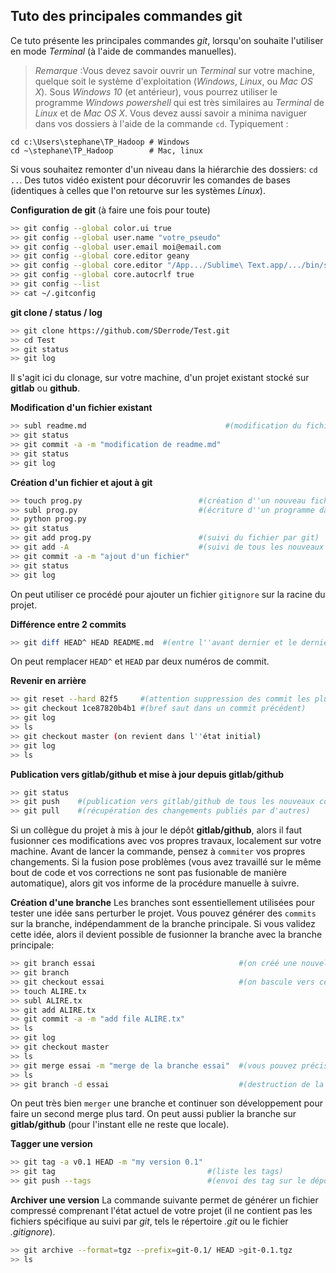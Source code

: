 ## Tuto des principales commandes git

Ce tuto présente les principales commandes _git_, lorsqu'on souhaite l'utiliser en mode _Terminal_ (à l'aide de commandes manuelles). 

> *Remarque* :Vous devez savoir ouvrir un _Terminal_ sur votre machine, quelque soit le système d'exploitation (_Windows_, _Linux_, ou _Mac OS X_). Sous _Windows 10_ (et antérieur), vous pourrez utiliser le programme _Windows powershell_ qui est très similaires au _Terminal_ de _Linux_ et de _Mac OS X_. 
Vous devez aussi savoir a minima naviguer dans vos dossiers à l'aide de la commande ```cd```. Typiquement :
```shell
cd c:\Users\stephane\TP_Hadoop # Windows
cd ~\stephane\TP_Hadoop        # Mac, linux
```
Si vous souhaitez remonter d'un niveau dans la hiérarchie des dossiers: ```cd ..```. Des tutos vidéo existent pour décoruvrir les comandes de bases (identiques à celles que l'on retourve sur les systèmes _Linux_).



**Configuration de git** (à faire une fois pour toute)
```bash
>> git config --global color.ui true
>> git config --global user.name "votre_pseudo"
>> git config --global user.email moi@email.com
>> git config --global core.editor geany                                       #(for Linux if installed)
>> git config --global core.editor "/App.../Sublime\ Text.app/.../bin/subl -w" #(for Mac if installed)
>> git config --global core.autocrlf true                                      #(for Windows)
>> git config --list
>> cat ~/.gitconfig
```

**git clone / status / log**
```bash
>> git clone https://github.com/SDerrode/Test.git
>> cd Test
>> git status
>> git log
```
Il s'agit ici du clonage, sur votre machine, d'un projet existant stocké sur **gitlab** ou **github**.

**Modification d'un fichier existant**
```bash
>> subl readme.md                               #(modification du fichier)
>> git status
>> git commit -a -m "modification de readme.md"
>> git status
>> git log
```

**Création d'un fichier et ajout à git**
```bash
>> touch prog.py                          #(création d''un nouveau fichier vide)
>> subl prog.py                           #(écriture d''un programme dans le fichier)
>> python prog.py
>> git status
>> git add prog.py                        #(suivi du fichier par git)
>> git add -A                             #(suivi de tous les nouveaux fichiers )
>> git commit -a -m "ajout d'un fichier"
>> git status
>> git log
```
On peut utiliser ce procédé pour ajouter un fichier `gitignore` sur la racine du projet.


**Différence entre 2 commits**
```bash
>> git diff HEAD^ HEAD README.md  #(entre l''avant dernier et le dernier commit)
```
On peut remplacer `HEAD^` et `HEAD` par deux numéros de commit.

**Revenir en arrière**
```bash
>> git reset --hard 82f5     #(attention suppression des commit les plus récents!)
>> git checkout 1ce87820b4b1 #(bref saut dans un commit précédent)
>> git log
>> ls
>> git checkout master (on revient dans l''état initial)
>> git log
>> ls
```

**Publication vers gitlab/github et mise à jour depuis gitlab/github**
```bash
>> git status
>> git push    #(publication vers gitlab/github de tous les nouveaux commits)
>> git pull    #(récupération des changements publiés par d'autres)
```

Si un collègue du projet à mis à jour le dépôt **gitlab/github**, alors il faut fusionner ces modifications avec vos propres travaux, localement sur votre machine. Avant de lancer la commande, pensez à `commiter` vos propres changements. Si la fusion pose problèmes (vous avez travaillé sur le même bout de code et vos corrections ne sont pas fusionable de manière automatique), alors git vos informe de la procédure manuelle à suivre.

**Création d'une branche**
Les branches sont essentiellement utilisées pour tester une idée sans perturber le projet. Vous pouvez générer des `commits` sur la branche, indépendamment de la branche principale. 
Si vous validez cette idée, alors il devient possible de fusionner la branche avec la branche principale:
```bash
>> git branch essai                                #(on créé une nouvelle branche essai
>> git branch
>> git checkout essai                              #(on bascule vers cette branche)
>> touch ALIRE.tx
>> subl ALIRE.tx
>> git add ALIRE.tx
>> git commit -a -m "add file ALIRE.tx"
>> ls
>> git log
>> git checkout master
>> ls
>> git merge essai -m "merge de la branche essai"  #(vous pouvez préciser un message qui explique le merge)
>> ls
>> git branch -d essai                             #(destruction de la branche après merge)
```
On peut très bien `merger` une branche et continuer son développement pour faire un second merge plus tard. On peut aussi publier la branche sur **gitlab/github** (pour l'instant elle ne reste que locale).

**Tagger une version**
```bash
>> git tag -a v0.1 HEAD -m "my version 0.1"
>> git tag                                  #(liste les tags)
>> git push --tags                          #(envoi des tag sur le dépôt gitlab/github)
```

**Archiver une version**
La commande suivante permet de générer un fichier compressé comprenant l'état actuel de votre projet (il ne contient pas les fichiers spécifique au suivi par _git_, tels le répertoire _.git_ ou le fichier _.gitignore_).

```bash
>> git archive --format=tgz --prefix=git-0.1/ HEAD >git-0.1.tgz
>> ls
```

